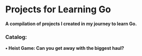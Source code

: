 # Projects for Learning Go


**A compilation of projects I created in my journey to learn Go.**


### Catalog:
**• Heist Game: Can you get away with the biggest haul?**

